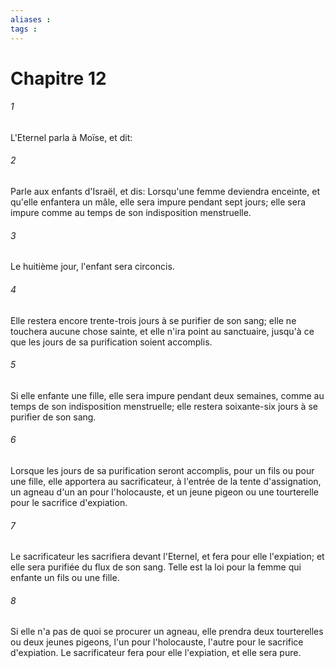 ```yaml
---
aliases : 
tags : 
---
```


# Chapitre 12

###### 1
L'Eternel parla à Moïse, et dit:
###### 2
Parle aux enfants d'Israël, et dis: Lorsqu'une femme deviendra enceinte, et qu'elle enfantera un mâle, elle sera impure pendant sept jours; elle sera impure comme au temps de son indisposition menstruelle.
###### 3
Le huitième jour, l'enfant sera circoncis.
###### 4
Elle restera encore trente-trois jours à se purifier de son sang; elle ne touchera aucune chose sainte, et elle n'ira point au sanctuaire, jusqu'à ce que les jours de sa purification soient accomplis.
###### 5
Si elle enfante une fille, elle sera impure pendant deux semaines, comme au temps de son indisposition menstruelle; elle restera soixante-six jours à se purifier de son sang.
###### 6
Lorsque les jours de sa purification seront accomplis, pour un fils ou pour une fille, elle apportera au sacrificateur, à l'entrée de la tente d'assignation, un agneau d'un an pour l'holocauste, et un jeune pigeon ou une tourterelle pour le sacrifice d'expiation.
###### 7
Le sacrificateur les sacrifiera devant l'Eternel, et fera pour elle l'expiation; et elle sera purifiée du flux de son sang. Telle est la loi pour la femme qui enfante un fils ou une fille.
###### 8
Si elle n'a pas de quoi se procurer un agneau, elle prendra deux tourterelles ou deux jeunes pigeons, l'un pour l'holocauste, l'autre pour le sacrifice d'expiation. Le sacrificateur fera pour elle l'expiation, et elle sera pure.

